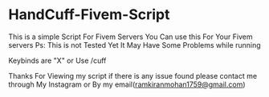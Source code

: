 # HandCuff-Fivem-Script
This is a simple Script For Fivem Servers 
You Can use this For Your Fivem servers
Ps: This is not Tested Yet
It May Have Some Problems while running

Keybinds are "X" or Use /cuff <playerid>
  
  Thanks For Viewing my script if there is any issue found please contact me through My Instagram or By my email(ramkiranmohan1759@gmail.com)
